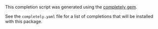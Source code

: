 This completion script was generated using the
[completely gem](https://github.com/DannyBen/completely).

See the `completely.yaml` file for a list of completions that will be installed
with this package.
